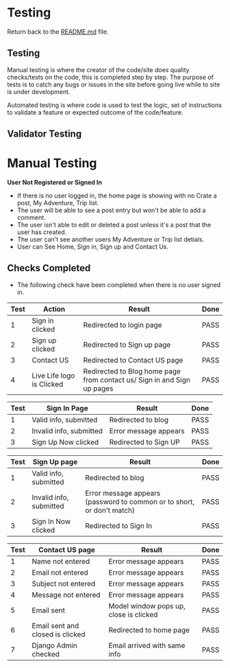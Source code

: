 # Testing

Return back to the [README.md](README.md) file.

## Testing

Manual testing is where the creator of the code/site does quality checks/tests on the code, this is completed step by step. The purpose of tests is to catch any bugs or issues in the site before going live while to site is under development.

Automated testing is where code is used to test the logic, set of instructions to validate a feature or expected outcome of the code/feature.

## Validator Testing


# Manual Testing

**User Not Registered or Signed In**

- If there is no user logged in, the home page is showing with no Crate a post, My Adventure, Trip list.
- The user will be able to see a post entry but won't be able to add a comment.
- The user isn't able to edit or deleted a post unless it's a post that the user has created.
- The user can't see another users My Adventure or Trip list detials. 
- User can See Home, Sign in, Sign up and Contact Us.

## Checks Completed

- The following check have been completed when there is no user signed in.
  
|Test|       Action                             |   Result                                                                  |Done   |
|----|------------------------------------------|---------------------------------------------------------------------------|-------|
| 1  |  Sign in clicked                         |  Redirected to login page                                                 | PASS  |
| 2  |  Sign up clicked                         |  Redirected to Sign up page                                               | PASS  |
| 3  |  Contact US	                            |  Redirected to Contact US page                                            | PASS  |
| 4  |  Live Life logo is Clicked	            |  Redirected to Blog home page from contact us/ Sign in and Sign up pages  | PASS  |



|Test|     Sign In  Page                        |   Result                                                                  |Done   |
|----|------------------------------------------|---------------------------------------------------------------------------|-------|
| 1  |  Valid info, submitted                   | Redirected to blog                                                        | PASS  |
| 2  |  Invalid info, submitted                 | Error message appears                                                     | PASS  |
| 3  |  Sign Up Now clicked                     | Redirected to Sign UP                                                     | PASS  |


|Test|     Sign Up page                         |   Result                                                                  |Done   |
|----|------------------------------------------|---------------------------------------------------------------------------|-------|
| 1  |  Valid info, submitted                   | Redirected to blog                                                        | PASS  |
| 2  |  Invalid info, submitted                 | Error message appears (password to common or to short, or don't match)    | PASS  |
| 3  |  Sign In Now clicked                     | Redirected to Sign In                                                     | PASS  |


|Test|     Contact US page                      |   Result                                                                  |Done   |
|----|------------------------------------------|---------------------------------------------------------------------------|-------|
| 1  |  Name not entered                        | Error message appears                                                     | PASS  |
| 2  |  Email not entered                       | Error message appears                                                     | PASS  |
| 3  |  Subject not entered                     | Error message appears                                                     | PASS  |
| 4  |  Message not entered                     | Error message appears                                                     | PASS  |
| 5  |  Email sent                              | Model window pops up, close is clicked                                    | PASS  |
| 6  |  Email sent and closed is clicked        | Redirected to home page                                                   | PASS  |
| 7  |  Django Admin checked                    | Email arrived with same info                                              | PASS  |
